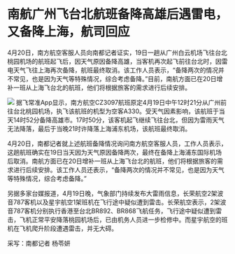 # 南航广州飞台北航班备降高雄后遇雷电，又备降上海，航司回应

4月20日，南方航空客服人员向南都记者证实，19日一趟从广州白云机场飞往台北桃园机场的航班起飞后，因天气原因备降高雄，当客机再次起飞前往台北时，因雷电天气飞往上海再次备降，航班最终取消。该工作人员表示，“备降两次的情况并不常见，也是因为天气等特殊情况，综合考虑备降。”目前，南航方面已在20日增补一班从上海飞台北的航班，他们将根据旅客的需求进行后续安排。

![](https://inews.gtimg.com/om_bt/OM1rgKbOOZDuuS9xDtCckz1uaNrYR76CDOFBMAmg4Z8jIAA/1000)
据飞常准App显示，南方航空CZ3097航班原定4月19日中午12时21分从广州前往台北桃园机场，执飞该航班的机型为空客A330。受天气因素影响，该航班于当天14时52分备降高雄市。17时50分，该客机起飞继续飞往台北，但因为雷雨天气无法降落，最后于当晚21时许降落上海浦东机场，该航班最终取消。

4月20日，南都记者就上述航班备降情况询问南方航空客服人员，工作人员表示，这趟航班确实在19日当天因为天气原因备降两次，最终在备降上海浦东国际机场后取消。南航方面已在20日增补一班从上海飞台北的航班，他们将根据旅客的需求进行后续安排。该工作人员还表示，“备降两次的情况并不常见，也是因为天气等特殊情况，综合考虑备降。”

另据多家台媒报道，4月19日晚，气象部门持续发布大雷雨信息，长荣航空2架波音787客机以及星宇航空1架班机在飞行途中疑似遭到雷击。长荣航空表示，2架波音787客机分别执行香港至台北BR892、BR868飞航任务，飞行途中疑似遭到雷击，飞机正常平安降落桃园机场后，已由机务人员进一步检修中。而星宇航空的班机在飞机爬升阶段遭遇雷击，并无大碍。

采写：南都记者 杨苓妍

